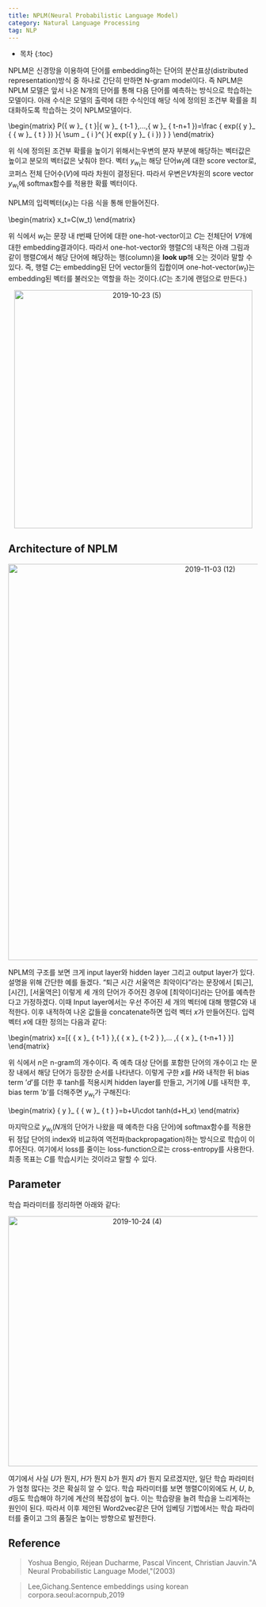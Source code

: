 ```yaml
---
title: NPLM(Neural Probabilistic Language Model)
category: Natural Language Processing
tag: NLP
---
```








* 목차
{:toc}









NPLM은 신경망을 이용하여 단어를 embedding하는 단어의 분산표상(distributed representation)방식 중 하나로 간단히 만하면 N-gram model이다. 즉 NPLM은 NPLM 모델은 앞서 나온 N개의 단어를 통해 다음 단어를 예측하는 방식으로 학습하는 모델이다. 아래 수식은 모델의 출력에 대한 수식인데 해당 식에 정의된 조건부 확률을 최대화하도록 학습하는 것이 NPLM모델이다.


\begin{matrix}
P({ w }_ { t }|{ w }_ { t-1 },...,{ w }_ { t-n+1 })=\frac { exp({ y }_ { { w }_ { t } }) }{ \sum _ { i }^{  }{ exp({ y }_ { i }) } }
\end{matrix}


위 식에 정의된 조건부 확률을 높이기 위해서는우변의 분자 부분에 해당하는 벡터값은 높이고 분모의 벡터값은 낮춰야 한다. 벡터 $y_{w_t}$는 해당 단어$w_t$에 대한 score vector로, 코퍼스 전체 단어수($V$)에 따라 차원이 결정된다. 따라서 우변은$V$차원의 score vector $y_{w_t}$에 softmax함수를 적용한 확률 벡터이다.

NPLM의 입력벡터($x_t$)는 다음 식을 통해 만들어진다.


\begin{matrix}
x_t=C(w_t)
\end{matrix}


위 식에서 $w_t$는 문장 내 $t$번째 단어에 대한 one-hot-vector이고 $C$는 전체단어 $V$개에 대한 embedding결과이다. 따라서 one-hot-vector와 행렬$C$의 내적은 아래 그림과 같이 행렬$C$에서 해당 단어에 해당하는 행(column)을 **look up**해 오는 것이라 말할 수 있다. 즉, 행렬 $C$는 embedding된 단어 vector들의 집합이며 one-hot-vector($w_t$)는 embedding된 벡터를 불러오는 역할을 하는 것이다.($C$는 초기에 랜덤으로 만든다.)

<center><img width="481" alt="2019-10-23 (5)" src="https://user-images.githubusercontent.com/53667002/68085343-5e6ec780-fe83-11e9-9bbf-d8598f24942f.png"></center>

## Architecture of NPLM

<center><img width="800" alt="2019-11-03 (12)" src="https://user-images.githubusercontent.com/53667002/68085763-c7f0d500-fe87-11e9-8cba-c908678274e1.png">
</center>

NPLM의 구조를 보면 크게 input layer와 hidden layer 그리고 output layer가 있다. 설명을 위해 간단한 예를 들겠다. “퇴근 시간 서울역은 최악이다”라는 문장에서 [퇴근], [시간], [서울역은] 이렇게 세 개의 단어가 주어진 경우에 [최악이다]라는 단어를 예측한다고 가정하겠다. 이때 Input layer에서는 우선 주어진 세 개의 벡터에 대해 행렬$C$와 내적한다. 이후 내적하여 나온 값들을 concatenate하면 입력 벡터 $x$가 만들어진다. 입력 벡터 $x$에 대한 정의는 다음과 같다:


\begin{matrix}
x=\[{ { x }_ { t-1 } },{ { x }_ { t-2 } },… ,{ { x }_ { t-n+1 } }]
\end{matrix}


위 식에서 $n$은 n-gram의 개수이다. 즉 예측 대상 단어를 포함한 단어의 개수이고 $t$는 문장 내에서 해당 단어가 등장한 순서를 나타낸다. 이렇게 구한 $x$를 $H$와 내적한 뒤 bias term ’$d$’를 더한 후 tanh를 적용시켜 hidden layer를 만들고, 거기에 $U$를 내적한 후,  bias term ’$b$’를 더해주면 $y_{w_t}$가 구해진다:


\begin{matrix}
{ y }_ { { w }_ { t } }=b+U\cdot tanh(d+H_x)
\end{matrix}


마지막으로 $y_{w_t}$($N$개의 단어가 나왔을 때 예측한 다음 단어)에 softmax함수를 적용한 뒤 정답 단어의 index와 비교하여 역전파(backpropagation)하는 방식으로 학습이 이루어진다. 여기에서 loss를 줄이는 loss-function으로는 cross-entropy를 사용한다. 최종 목표는 $C$를 학습시키는 것이라고 말할 수 있다.

## Parameter

학습 파라미터를 정리하면 아래와 같다:

<center><img width="505" alt="2019-10-24 (4)" src="https://user-images.githubusercontent.com/53667002/68085609-04233600-fe86-11e9-99aa-32b4c894a374.png"></center>

여기에서 사실 $U$가 뭔지, $H$가 뭔지 $b$가 뭔지 $d$가 뭔지 모르겠지만, 일단 학습 파라미터가 엄청 많다는 것은 확실히 알 수 있다. 학습 파라미터를 보면 행렬C이외에도 $H$, $U$, $b$, $d$등도 학습해야 하기에 계산의 복잡성이 높다. 이는 학습량을 늘려 학습을 느리게하는 원인이 된다. 따라서 이후 제안된 Word2vec같은 단어 임베딩 기법에서는 학습 파라미터를 줄이고 그의 품질은 높이는 방향으로 발전한다.

## Reference

> Yoshua Bengio, Réjean Ducharme, Pascal Vincent, Christian Jauvin."A Neural Probabilistic Language Model,"(2003)

> Lee,Gichang.Sentence embeddings using korean corpora.seoul:acornpub,2019
